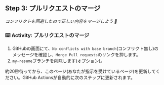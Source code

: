 ## Step 3: プルリクエストのマージ

_コンフリクトを回避したので正しい内容をマージしよう :wave:_

### :keyboard: Activity: プルリクエストのマージ

1. GitHubの画面にて、`No conflicts with base branch`(コンフリクト無し)のメッセージを確認し、`Merge Pull requests`のリンクを押します。
1. `my-resume`ブランチを削除します(オプション)。

約20秒待ってから、このページ(あなたが指示を受けているページ)を更新してください。GitHub Actionsが自動的に次のステップに更新されます。
